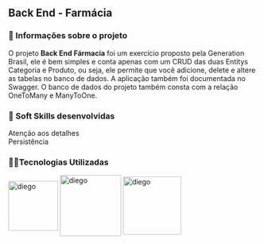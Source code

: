 <h2>Back End - Farmácia</h2>
<h3>📔 Informações sobre o projeto</h3>
O projeto <b>Back End Fármacia</b> foi um exercício proposto pela Generation Brasil, ele é bem simples e conta apenas com um CRUD das duas Entitys  Categoria e Produto, ou seja, ele permite que você adicione, delete e altere as tabelas no banco de dados. A aplicação também foi documentada no Swagger. O banco de dados do projeto também consta com a relação OneToMany e ManyToOne.

<h3>💪 Soft Skills desenvolvidas</h3>
Atenção aos detalhes
<br>Persistência

<h3>👨‍💻Tecnologias Utilizadas</h3>

<img align="center" alt ="diego"  width="100"  src= "https://img.shields.io/badge/Java-ED8B00?style=for-the-badge&logo=java&logoColor=white"> <img align="center" alt ="diego" width="123" src = "https://img.shields.io/badge/Spring-6DB33F?style=for-the-badge&logo=spring&logoColor=white"> <img align="center" alt ="diego"  width = "117" src = "https://img.shields.io/badge/MySQL-00000F?style=for-the-badge&logo=mysql&logoColor=white">


